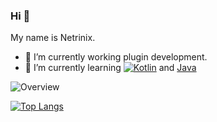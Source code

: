 ### Hi 👋
My name is Netrinix. 

- 🔭 I’m currently working plugin development.
- 🌱 I’m currently learning [![Kotlin](https://img.shields.io/badge/Kotlin-%2304BE02?style=flat&logo=kotlin)](https://kotlinlang.org) and [Java](https://dev.java)



![Overview](https://github-readme-stats.vercel.app/api?username=rocky-co&count_private=true&title_color=CC77AA&text_color=CC77AA&bg_color=20,F2FBFF,E6F8FF,FFE6EB,FFF2F5)

[![Top Langs](https://github-readme-stats.vercel.app/api/top-langs/?username=rocky-co&layout=compact&title_color=CC77AA&bg_color=20,F2FBFF,E6F8FF,FFE6EB,FFF2F5)]()

